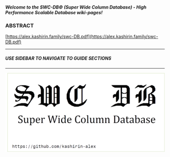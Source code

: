 ##### Welcome to the SWC-DB© (Super Wide Column Database) - High Performance Scalable Database wiki-pages!



### ABSTRACT
[https://alex.kashirin.family/swc-DB.pdf](https://alex.kashirin.family/swc-DB.pdf)


***
##### **_USE SIDEBAR TO NAVIGATE TO GUIDE SECTIONS_**


***
![SWC-DB©](logo-big.png)